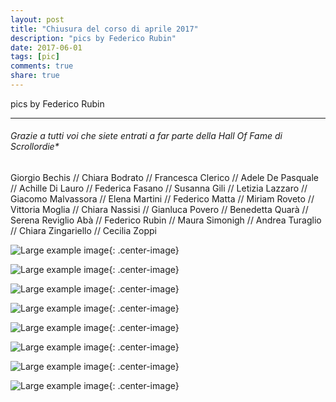 ```yaml
---
layout: post
title: "Chiusura del corso di aprile 2017"
description: "pics by Federico Rubin"
date: 2017-06-01
tags: [pic]
comments: true
share: true
---
```


pics by Federico Rubin

---
###### Grazie a tutti voi che siete entrati a far parte della Hall Of Fame di Scrollordie*
Giorgio Bechis // Chiara Bodrato // Francesca Clerico // Adele De Pasquale // Achille Di Lauro // Federica Fasano // Susanna Gili // Letizia Lazzaro // Giacomo Malvassora // Elena Martini // Federico Matta // Miriam Roveto // Vittoria Moglia // Chiara Nassisi // Gianluca Povero // Benedetta Quarà // Serena Reviglio Abà // Federico Rubin // Maura Simonigh // Andrea Turaglio // Chiara Zingariello // Cecilia Zoppi

![Large example image]({{site.baseurl}}/images/7.17.jpg){: .center-image}

![Large example image]({{site.baseurl}}/images/1.17.jpg){: .center-image}

![Large example image]({{site.baseurl}}/images/6.17.jpg){: .center-image}

![Large example image]({{site.baseurl}}/images/4.17.jpg){: .center-image}

![Large example image]({{site.baseurl}}/images/5.17.jpg){: .center-image}

![Large example image]({{site.baseurl}}/images/2.17.jpg){: .center-image}

![Large example image]({{site.baseurl}}/images/8.17.jpg){: .center-image}

![Large example image]({{site.baseurl}}/images/3.17.jpg){: .center-image}

